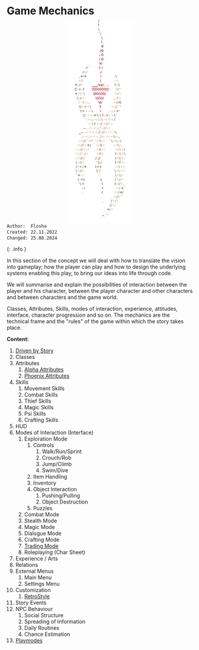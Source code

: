 # Game Mechanics

<img class="nyx-ascii" src="/_img/nyxascii.png">

```
Author:  Flosha
Created: 22.11.2022
Changed: 25.08.2024
```
{: .info }

In this section of the concept we will deal with how to translate the *vision* into gameplay; how the player can play and how to design the underlying systems enabling this play, to bring our ideas into life through code.  

We will summarise and explain the possibilities of interaction between the player and his character, between the player character and other characters and between characters and the game world.  

Classes, Attributes, Skills, modes of interaction, experience, attitudes, interface, character progression and so on. The mechanics are the technical frame and the "rules" of the game within which the story takes place. 


**Content:**

1. [Driven by Story](/mechanics/driven-by-story)
2. Classes
3. Attributes
    1. [Alpha Attributes](/mechanics/attributes-alpha)
    2. [Phoenix Attributes](/mechanics/attributes-phoenix)
4. Skills
    1. Movement Skills
    2. Combat Skills
    3. Thief Skills
    4. Magic Skills
    5. Psi Skills
    6. Crafting Skills
5. HUD
6. Modes of Interaction (Interface)
    1. Exploration Mode
        1. Controls
            1. Walk/Run/Sprint
            2. Crouch/Rob
            3. Jump/Climb
            4. Swim/Dive
        2. Item Handling
        3. Inventory
        4. Object Interaction
            1. Pushing/Pulling
            2. Object Destruction
        5. Puzzles
    2. Combat Mode
    3. Stealth Mode
    4. Magic Mode
    5. Dialogue Mode
    6. Crafting Mode
    7. [Trading Mode](/mechanics/trading)
    8. Roleplaying (Char Sheet)
6. Experience / Arts
7. Relations
8. External Menus
    1. Main Menu
    2. Settings Menu
9. Customization
    1. [RetroStyle](/mechanics/retro-style)
10. Story Events
11. NPC Behaviour
    1. Social Structure
    2. Spreading of Information
    3. Daily Routines
    4. Chance Estimation
12. [Playmodes](/mechanics/playmodes)


<style>

    .nyx-ascii {
        display: block;
        image-rendering: pixelated;
        max-height: 550px;
        max-width: 100%;
        margin: -1em auto;
    }
        main .article h1 {
            font-size: 22px;
        }

</style>
